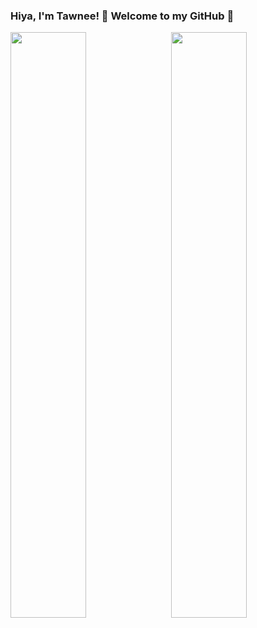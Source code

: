 ### Hiya, I'm Tawnee! 👋 Welcome to my GitHub 🏯

<div>
 <img style="display:inline-block" src="https://github-readme-stats.vercel.app/api/?username=tawneeh&show_icons=true&theme=synthwave&hide_border=true" width="49%"/>
 <img style="display:inline-block; float:right" src="https://github-readme-stats.vercel.app/api/top-langs/?username=tawneeh&show_icons=true&theme=synthwave&layout=compact&hide_border=true&hide=smalltalk" width="49%"/>
</div>

<!--
**tawneeh/tawneeh** is a ✨ _special_ ✨ repository because its `README.md` (this file) appears on your GitHub profile.

Here are some ideas to get you started:

- 🔭 I’m currently working on ...
- 🌱 I’m currently learning ...
- 👯 I’m looking to collaborate on ...
- 🤔 I’m looking for help with ...
- 💬 Ask me about ...
- 📫 How to reach me: ...
- 😄 Pronouns: ...
- ⚡ Fun fact: ...
-->
